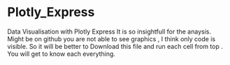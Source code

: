 # Plotly_Express
Data Visualisation with Plotly Express
It is so insightfull for the anaysis. 
Might be on github you are not able to see graphics , I think only code is visible.
So it will be better to Download this file and run each cell from top .
You will get to know each everything.
